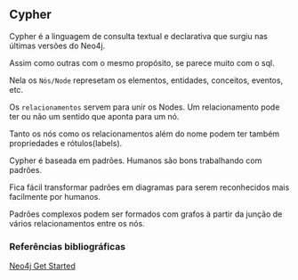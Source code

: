 ## Cypher
  
Cypher é a linguagem de consulta textual e declarativa que surgiu nas últimas versões do Neo4j.  
  
Assim como outras com o mesmo propósito, se parece muito com o sql.  
  
Nela os `Nós/Node` represetam os elementos, entidades, conceitos, eventos, etc.  
  
Os `relacionamentos` servem para unir os Nodes. Um relacionamento pode ter ou não um sentido que aponta para um nó.    
  
Tanto os nós como os relacionamentos além do nome podem ter também propriedades e rótulos(labels).  

Cypher é baseada em padrões. Humanos são bons trabalhando com padrões.  

Fica fácil transformar padrões em diagramas para serem reconhecidos mais facilmente por humanos.  

Padrões complexos podem ser formados com grafos à partir da junção de vários relacionamentos entre os nós.    
  
  
### Referências bibliográficas

[Neo4j Get Started](https://neo4j.com/docs/developer-manual/current/get-started/cypher/)  
  
